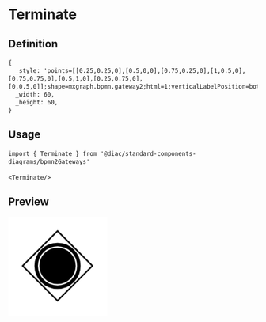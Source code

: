 # Terminate

## Definition

```
{
  _style: 'points=[[0.25,0.25,0],[0.5,0,0],[0.75,0.25,0],[1,0.5,0],[0.75,0.75,0],[0.5,1,0],[0.25,0.75,0],[0,0.5,0]];shape=mxgraph.bpmn.gateway2;html=1;verticalLabelPosition=bottom;labelBackgroundColor=#ffffff;verticalAlign=top;align=center;perimeter=rhombusPerimeter;outlineConnect=0;outline=end;symbol=terminate;',
  _width: 60,
  _height: 60,
}
```

## Usage

```
import { Terminate } from '@diac/standard-components-diagrams/bpmn2Gateways'

<Terminate/>
```

## Preview

<img src="./terminate.png" width="200"/>
